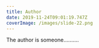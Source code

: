 ```yaml
---
title: Author
date: 2019-11-24T09:01:19.747Z
coverImage: /images/slide-22.png
---
```

The author is someone..........
